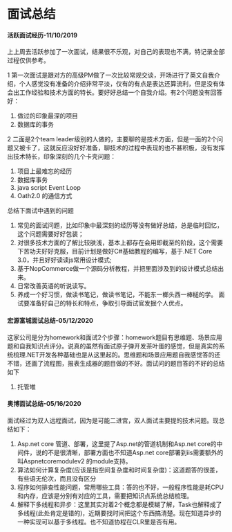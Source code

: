 # 面试总结

#### 活跃面试经历-11/10/2019

上上周去活跃参加了一次面试，结果很不乐观，对自己的表现也不满，特记录全部过程仅供参考。

1 第一次面试是跟对方的高级PM做了一次比较常规交谈，开场进行了英文自我介绍，个人感觉没有准备的介绍非常平淡，仅有的有点是表达还算流利，但是没有体会出工作经验和技术方面的特长。要好好总结一个自我介绍。有2个问题没有回答好：

1. 做过的印象最深的项目
2. 数据库的事务

2 二面是2个team leader级别的人做的，主要聊的是技术方面，但是一面的2个问题又被卡了，这就反应没好好准备，聊技术的过程中表现的也不甚积极，没有发挥出技术特长，印象深刻的几个卡壳问题：

1. 项目上最难忘的经历
2. 数据库事务
3. java script Event Loop
4. Oath2.0 的通信方式

总结下面试中遇到的问题
 1) 常见的面试问题，比如印象中最深刻的经历等没有做好总结，总是临时回忆，这个问题需要好好包装；
 2) 对很多技术方面的了解比较肤浅，基本上都存在会用即截至的阶段，这个需要下苦功夫好好克服，目前计划是做好C#基础教程的编写，基于.NET Core 3.0，并且好好读读js常用设计模式;
 3) 基于NopCommerce做一个源码分析教程，并把里面涉及到的设计模式总结出来。
 4) 日常改善英语的听说读写。
 5) 养成一个好习惯，做读书笔记，做读书笔记，不能东一榔头西一棒槌的学。
面试要准备好自己的特长和特点，争取引导面试官发掘个人优点。

#### 宏源富城面试总结-05/12/2020

这家公司是分为homework和面试2个步骤：homework题目有思维题、场景应用题和自我知识点评分。说真的虽然有面试原子弹开发茶叶蛋的感觉，但是真实的系统梳理.NET开发各种基础也是从这里起的。思维题和场景应用题自我感觉答的还不错，还画了流程图，报表生成器的题目做的不好。面试问的题目答的不好的总结如下

1. 托管堆

#### 奥博面试总结-05/16/2020

面试经过为双人远程面试，因为是可能二进宫，双人面试主要提的技术问题。现总结如下：

1. Asp.net core 管道、部署，这里提了Asp.net的管道机制和Asp.net core的中间件，说的不是很清晰，部署方面也不知道Asp.net core部署到iis需要额外的叫Aspnetcoremodulev2 的module支持。
2. 算法如何计算复杂度(应该是指空间复杂度和时间复杂度)：这道题答的很差，有些语无伦次，而且没有区分
3. 程序如何排查性能问题，常用哪些工具：答的也不好，一般程序性能是耗CPU和内存，应该是分别有对应的工具，需要把知识点系统总结梳理。
4. 解释下多线程和异步：这里其实对着2个概念都是模糊了解，Task也解释成了多线程(此处肯定是错的)，近期要找时间把这个东西搞清楚。现在知道异步的一种实现可以基于多线程。也不知道协程在CLR里是否有用。

#### 


